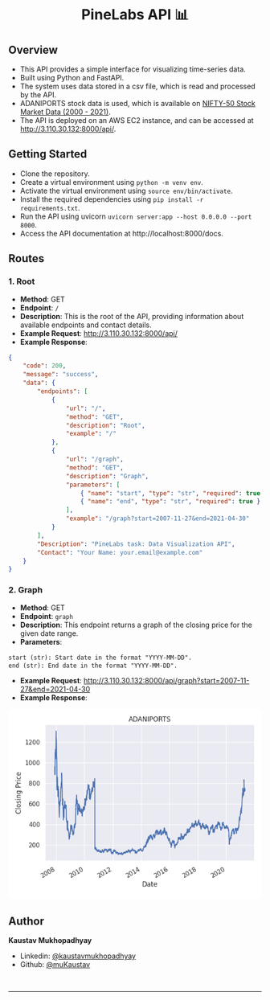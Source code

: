 <h1 align="center">PineLabs API 📊</h1>

## Overview

- This API provides a simple interface for visualizing time-series data.
- Built using Python and FastAPI.
- The system uses data stored in a csv file, which is read and processed by the API.
- ADANIPORTS stock data is used, which is available on [NIFTY-50 Stock Market Data (2000 - 2021)](https://www.kaggle.com/datasets/rohanrao/nifty50-stock-market-data).
- The API is deployed on an AWS EC2 instance, and can be accessed at http://3.110.30.132:8000/api/.

## Getting Started

- Clone the repository.
- Create a virtual environment using `python -m venv env`.
- Activate the virtual environment using `source env/bin/activate`.
- Install the required dependencies using `pip install -r requirements.txt`.
- Run the API using uvicorn `uvicorn server:app --host 0.0.0.0 --port 8000`.
- Access the API documentation at http://localhost:8000/docs.

## Routes

### 1. Root

- **Method**: GET
- **Endpoint**: `/`
- **Description**: This is the root of the API, providing information about available endpoints and contact details.
- **Example Request**: http://3.110.30.132:8000/api/
- **Example Response**:

```json
{
	"code": 200,
	"message": "success",
	"data": {
		"endpoints": [
			{
				"url": "/",
				"method": "GET",
				"description": "Root",
				"example": "/"
			},
			{
				"url": "/graph",
				"method": "GET",
				"description": "Graph",
				"parameters": [
					{ "name": "start", "type": "str", "required": true },
					{ "name": "end", "type": "str", "required": true }
				],
				"example": "/graph?start=2007-11-27&end=2021-04-30"
			}
		],
		"Description": "PineLabs task: Data Visualization API",
		"Contact": "Your Name: your.email@example.com"
	}
}
```

### 2. Graph

- **Method**: GET
- **Endpoint**: `graph`
- **Description**: This endpoint returns a graph of the closing price for the given date range.
- **Parameters**:

```
start (str): Start date in the format "YYYY-MM-DD".
end (str): End date in the format "YYYY-MM-DD".
```

- **Example Request**: http://3.110.30.132:8000/api/graph?start=2007-11-27&end=2021-04-30
- **Example Response**:

<p align = center>
    <img alt="Project Logo" src="https://raw.githubusercontent.com/muKaustav/pinelabs_task/main/assets/graph.png" target="_blank" />
</p>

## Author

**Kaustav Mukhopadhyay**

- Linkedin: [@kaustavmukhopadhyay](https://www.linkedin.com/in/kaustavmukhopadhyay/)
- Github: [@muKaustav](https://github.com/muKaustav)

<br/>

---
